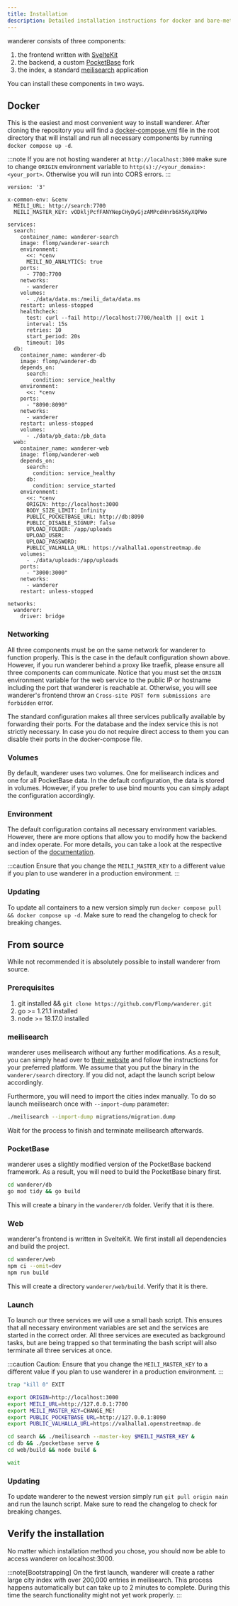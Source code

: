 ```yaml
---
title: Installation
description: Detailed installation instructions for docker and bare-metal
---
```


wanderer consists of three components: 
1. the frontend written with [SvelteKit](https://github.com/sveltejs/kit)
2. the backend, a custom [PocketBase](https://github.com/pocketbase/pocketbase) fork
3. the index, a standard [meilisearch](https://github.com/meilisearch/meilisearch) application

You can install these components in two ways.

## Docker

This is the easiest and most convenient way to install wanderer. After cloning the repository you will find a [docker-compose.yml](https://github.com/Flomp/wanderer/blob/main/docker-compose.yml) file in the root directory that will install and run all necessary components by running `docker compose up -d`.

:::note
If you are not hosting wanderer at `http://localhost:3000` make sure to change `ORIGIN` environment variable to `http(s)://<your_domain>:<your_port>`. Otherwise you will run into CORS errors.
:::

```docker-compose
version: '3'

x-common-env: &cenv
  MEILI_URL: http://search:7700
  MEILI_MASTER_KEY: vODkljPcfFANYNepCHyDyGjzAMPcdHnrb6X5KyXQPWo

services:
  search:
    container_name: wanderer-search
    image: flomp/wanderer-search
    environment:
      <<: *cenv
      MEILI_NO_ANALYTICS: true
    ports:
      - 7700:7700
    networks:
      - wanderer
    volumes:
      - ./data/data.ms:/meili_data/data.ms
    restart: unless-stopped
    healthcheck:
      test: curl --fail http://localhost:7700/health || exit 1
      interval: 15s
      retries: 10
      start_period: 20s
      timeout: 10s
  db:
    container_name: wanderer-db
    image: flomp/wanderer-db
    depends_on:
      search:
        condition: service_healthy
    environment:
      <<: *cenv
    ports:
      - "8090:8090"
    networks:
      - wanderer
    restart: unless-stopped
    volumes:
      - ./data/pb_data:/pb_data
  web:
    container_name: wanderer-web
    image: flomp/wanderer-web
    depends_on:
      search:
        condition: service_healthy
      db:
        condition: service_started
    environment:
      <<: *cenv
      ORIGIN: http://localhost:3000
      BODY_SIZE_LIMIT: Infinity
      PUBLIC_POCKETBASE_URL: http://db:8090
      PUBLIC_DISABLE_SIGNUP: false
      UPLOAD_FOLDER: /app/uploads
      UPLOAD_USER:
      UPLOAD_PASSWORD:
      PUBLIC_VALHALLA_URL: https://valhalla1.openstreetmap.de
    volumes:
      - ./data/uploads:/app/uploads
    ports:
      - "3000:3000"
    networks:
      - wanderer
    restart: unless-stopped

networks:
  wanderer:
    driver: bridge
```
### Networking
All three components must be on the same network for wanderer to function properly. This is the case in the default configuration shown above. However, if you run wanderer behind a proxy like traefik, please ensure all three components can communicate.
Notice that you must set the `ORIGIN` environment variable for the web service to the public IP or hostname including the port that wanderer is reachable at. Otherwise, you will see wanderer's frontend throw an `Cross-site POST form submissions are forbidden` error.

The standard configuration makes all three services publically available by forwarding their ports. For the database and the index service this is not strictly necessary. In case you do not require direct access to them you can disable their ports in the docker-compose file.

### Volumes
By default, wanderer uses two volumes. One for meilisearch indices and one for all PocketBase data. In the default configuration, the data is stored in volumes. However, if you prefer to use bind mounts you can simply adapt the configuration accordingly.

### Environment
The default configuration contains all necessary environment variables. However, there are more options that allow you to modify how the backend and index operate. For more details, you can take a look at the respective section of the [documentation](https://github.com/Flomp/wanderer/wiki/Configuration).

:::caution
Ensure that you change the `MEILI_MASTER_KEY` to a different value if you plan to use wanderer in a production environment.
:::

### Updating

To update all containers to a new version simply run `docker compose pull && docker compose up -d`. Make sure to read the changelog to check for breaking changes.

## From source

While not recommended it is absolutely possible to install wanderer from source. 

### Prerequisites
1. git installed && `git clone https://github.com/Flomp/wanderer.git` 
2. go >= 1.21.1 installed
3. node >= 18.17.0 installed

### meilisearch
wanderer uses meilisearch without any further modifications. As a result, you can simply head over to [their website](https://www.meilisearch.com/docs/learn/getting_started/installation) and follow the instructions for your preferred platform. We assume that you put the binary in the `wanderer/search` directory. If you did not, adapt the launch script below accordingly.

Furthermore, you will need to import the cities index manually. To do so launch meilisearch once with `--import-dump` parameter:
```bash
./meilisearch --import-dump migrations/migration.dump
```
Wait for the process to finish and terminate meilisearch afterwards.

### PocketBase
wanderer uses a slightly modified version of the PocketBase backend framework. As a result, you will need to build the PocketBase binary first.
```bash
cd wanderer/db
go mod tidy && go build
```
This will create a binary in the `wanderer/db` folder. Verify that it is there.

### Web
wanderer's frontend is written in SvelteKit. We first install all dependencies and build the project.
```bash
cd wanderer/web
npm ci --omit=dev
npm run build
```

This will create a directory `wanderer/web/build`. Verify that it is there.

### Launch

To launch our three services we will use a small bash script. This ensures that all necessary environment variables are set and the services are started in the correct order. All three services are executed as background tasks, but are being trapped so that terminating the bash script will also terminate all three services at once.

:::caution
Caution: Ensure that you change the `MEILI_MASTER_KEY` to a different value if you plan to use wanderer in a production environment.
:::

```bash
trap "kill 0" EXIT

export ORIGIN=http://localhost:3000
export MEILI_URL=http://127.0.0.1:7700
export MEILI_MASTER_KEY=CHANGE_ME!
export PUBLIC_POCKETBASE_URL=http://127.0.0.1:8090
export PUBLIC_VALHALLA_URL=https://valhalla1.openstreetmap.de

cd search && ./meilisearch --master-key $MEILI_MASTER_KEY &
cd db && ./pocketbase serve &
cd web/build && node build &

wait
```

### Updating

To update wanderer to the newest version simply run `git pull origin main` and run the launch script. Make sure to read the changelog to check for breaking changes.

## Verify the installation
No matter which installation method you chose, you should now be able to access wanderer on localhost:3000.

:::note[Bootstrapping]
On the first launch, wanderer will create a rather large city index with over 200,000 entries in meilisearch. This process happens automatically but can take up to 2 minutes to complete. During this time the search functionality might not yet work properly. 
:::

